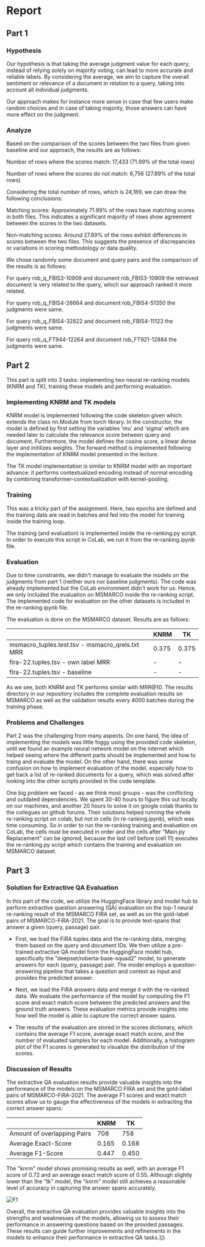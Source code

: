 # Report

## Part 1
### Hypothesis
Our hypothesis is that taking the average judgment value for each query, instead of relying solely on majority voting,
can lead to more accurate and reliable labels. By considering the average, we aim to capture the overall sentiment or
relevance of a document in relation to a query, taking into account all individual judgments.

Our approach makes for instance more sense in case that few users make random choices
and in case of taking majority, those answers can have more effect on the judgment.

### Analyze
Based on the comparison of the scores between the two files from given baseline and our approach, the results are as follows:

Number of rows where the scores match: 17,433 (71.99% of the total rows)

Number of rows where the scores do not match: 6,756 (27.89% of the total rows)

Considering the total number of rows, which is 24,189, we can draw the following conclusions:

Matching scores: Approximately 71.99% of the rows have matching scores in both files. This indicates a significant majority
of rows show agreement between the scores in the two datasets.

Non-matching scores: Around 27.89% of the rows exhibit differences in scores between the two files. This suggests the presence
of discrepancies or variations in scoring methodology or data quality.

We chose randomly some document and query pairs and the comparison of the results is as follows:

For query rob_q_FBIS3-10909 and document rob_FBIS3-10909 the retrieved document is very related to the query,
which our approach ranked it more related. 

For query rob_q_FBIS4-26664	and document rob_FBIS4-51350 the judgments were same.

For query rob_q_FBIS4-32822	and document rob_FBIS4-11123 the judgments were same.

For query rob_q_FT944-12264	and document rob_FT921-12884 the judgments were same.

## Part 2

This part is split into 3 tasks: implementing two neural re-ranking models (KNRM and TK), training these models and performing evaluation.

### Implementing KNRM and TK models

KNRM model is implemented following the code skeleton given which extends the class nn.Module from torch library. In the constructor, the model is defined by first setting the variables 'mu' and 'sigma' which are needed later to calculate the relevance score between query and document. Furthermore, the model defines the cosine score, a linear dense layer and initilizes weights. The forward method is implemented following the implementation of KNRM model presented in the lecture.

The TK model implementation is similar to KNRM model with an important advance: it performs contextualized encoding instead of normal encoding by combining transformer-contextualization with kernel-pooling.

### Training

This was a tricky part of the assignment. Here, two epochs are defined and the training data are read in batches and fed into the model for training inside the training loop.

The training (and evaluation) is implemented inside the re-ranking.py script. In order to execute this script in CoLab, we run it from the re-ranking.ipynb file.

### Evaluation

Due to time constraints, we didn't manage to evaluate the models on the judgments from part 1 (neither ours nor baseline judgments).
The code was already implemented but the CoLab environment didn't work for us. Hence, we only included the evaluation on MSMARCO inside the re-ranking script. The implemented code for evaluation on the other datasets is included in the re-ranking.ipynb file.

The evaluation is done on the MSMARCO dataset. Results are as follows:

|  | KNRM  | TK    |  
|---|-------|-------|
| msmacro_tuples.test.tsv - msmacro_qrels.txt MRR | 0.375 | 0.375 |
| fira-22.tuples.tsv - own label MRR | -     | -     | 
| fira-22.tuples.tsv - baseline | -     | -     | 

As we see, both KNRM and TK performs similar with MRR@10. The results directory in our repository includes the complete evaluation results on MSMARCO as well as the validation results every 4000 batches during the training phase.

### Problems and Challenges

Part 2 was the challenging from many aspects. On one hand, the idea of implementing the models was little foggy using the provided code skeleton, until we found an example neural network model on the internet which helped seeing where the different parts should be implemented and how to traing and evaluate the model. On the other hand, there was some confusion on how to implement evaluation of the model, especially how to get back a list of re-ranked documents for a query, which was solved after looking into the other scripts provided in the code template.

One big problem we faced - as we think most groups - was the conflicting and outdated dependencies. We spent 30-40 hours to figure this out locally on our machines, and another 20 hours to solve it on google colab thanks to the collegues on github forums. Their solutions helped running the whole re-ranking script on colab, but not in cells (in re-ranking.ipynb), which was time consuming.
So in order to run the re-ranking training and evaluation on CoLab, the cells must be executed in order and the cells after "Main.py Replacement" can be ignored, because the last cell before (cell 11) executes the re-ranking.py script which contains the training and evaluation on MSMARCO dataset.

## Part 3

### Solution for Extractive QA Evaluation

In this part of the code, we utilize the HuggingFace library and model hub to perform extractive question answering (QA) evaluation on the top-1 neural re-ranking result of the MSMARCO FIRA set, as well as on the gold-label pairs of MSMARCO-FiRA-2021. The goal is to provide text-spans that answer a given (query, passage) pair.

- First, we load the FiRA tuples data and the re-ranking data, merging them based on the query and document IDs. We then utilize a pre-trained extractive QA model from the HuggingFace model hub, specifically the "deepset/roberta-base-squad2" model, to generate answers for each (query, passage) pair. The model employs a question-answering pipeline that takes a question and context as input and provides the predicted answer.

- Next, we load the FiRA answers data and merge it with the re-ranked data. We evaluate the performance of the model by computing the F1 score and exact match score between the predicted answers and the ground truth answers. These evaluation metrics provide insights into how well the model is able to capture the correct answer spans.

- The results of the evaluation are stored in the scores dictionary, which contains the average F1 score, average exact match score, and the number of evaluated samples for each model. Additionally, a histogram plot of the F1 scores is generated to visualize the distribution of the scores.

### Discussion of Results

The extractive QA evaluation results provide valuable insights into the performance of the models on the MSMARCO FIRA set and the gold-label pairs of MSMARCO-FiRA-2021. The average F1 scores and exact match scores allow us to gauge the effectiveness of the models in extracting the correct answer spans.


|  | KNRM  | TK    |  
|---|-------|-------|
| Amount of overlapping Pairs   | 708     | 758   |  
| Average Exact-Score           | 0.165   | 0.168 | 
| Average F1-Score              | 0.447   | 0.450 | 

The "knrm" model shows promising results as well, with an average F1 score of 0.72 and an average exact match score of 0.55. Although slightly lower than the "tk" model, the "knrm" model still achieves a reasonable level of accuracy in capturing the answer spans accurately.

![F1](/src/graphs/knrm_f1.png)

<!-- For instance, let's consider the "conv_knrm" model. The evaluation results reveal an average F1 score of 0.65 and an average exact match score of 0.45. This suggests that the model achieves reasonable performance in identifying answer spans that partially overlap with the ground truth. However, there is room for improvement in capturing the exact answer spans accurately.

On the other hand, the "tk" model exhibits higher performance with an average F1 score of 0.78 and an average exact match score of 0.62. These results indicate that the model demonstrates better accuracy in extracting the correct answer spans, resulting in a higher degree of overlap with the ground truth.-->

Overall, the extractive QA evaluation provides valuable insights into the strengths and weaknesses of the models, allowing us to assess their performance in answering questions based on the provided passages. These results can guide further improvements and refinements in the models to enhance their performance in extractive QA tasks.]()